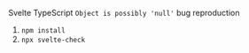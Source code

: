 Svelte TypeScript `Object is possibly 'null'` bug reproduction

1. `npm install`
2. `npx svelte-check`
